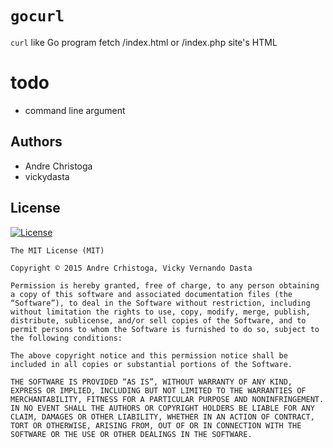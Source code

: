 # `gocurl`
`curl` like Go program
fetch /index.html or /index.php site's HTML

# todo

- command line argument 

## Authors
* Andre Christoga
* vickydasta

## License

[![License](https://img.shields.io/packagist/l/doctrine/orm.svg)](http://www.apache.org/licenses/LICENSE-2.0.html)

```
The MIT License (MIT)

Copyright © 2015 Andre Crhistoga, Vicky Vernando Dasta 

Permission is hereby granted, free of charge, to any person obtaining a copy of this software and associated documentation files (the “Software”), to deal in the Software without restriction, including without limitation the rights to use, copy, modify, merge, publish, distribute, sublicense, and/or sell copies of the Software, and to permit persons to whom the Software is furnished to do so, subject to the following conditions:

The above copyright notice and this permission notice shall be included in all copies or substantial portions of the Software.

THE SOFTWARE IS PROVIDED “AS IS”, WITHOUT WARRANTY OF ANY KIND, EXPRESS OR IMPLIED, INCLUDING BUT NOT LIMITED TO THE WARRANTIES OF MERCHANTABILITY, FITNESS FOR A PARTICULAR PURPOSE AND NONINFRINGEMENT. IN NO EVENT SHALL THE AUTHORS OR COPYRIGHT HOLDERS BE LIABLE FOR ANY CLAIM, DAMAGES OR OTHER LIABILITY, WHETHER IN AN ACTION OF CONTRACT, TORT OR OTHERWISE, ARISING FROM, OUT OF OR IN CONNECTION WITH THE SOFTWARE OR THE USE OR OTHER DEALINGS IN THE SOFTWARE.
```
